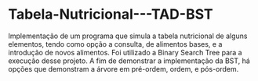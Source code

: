 # Tabela-Nutricional---TAD-BST
Implementação de um programa que simula a tabela nutricional de alguns elementos, tendo como opção a consulta, de alimentos bases, e a introdução de novos alimentos. Foi utilizado a Binary Search Tree para a execução desse projeto. A fim de demonstrar a implementação da BST, há opções que demonstram a árvore em pré-ordem, ordem, e pós-ordem.
